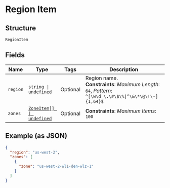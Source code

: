 
# Region Item

## Structure

`RegionItem`

## Fields

| Name | Type | Tags | Description |
|  --- | --- | --- | --- |
| `region` | `string \| undefined` | Optional | Region name.<br>**Constraints**: *Maximum Length*: `64`, *Pattern*: `^[\w\d_\.\#\$\%\|^\&\*\@\!\-]{1,64}$` |
| `zones` | [`ZoneItem[] \| undefined`](../../doc/models/zone-item.md) | Optional | **Constraints**: *Maximum Items*: `100` |

## Example (as JSON)

```json
{
  "region": "us-west-2",
  "zones": [
    {
      "zone": "us-west-2-wl1-den-wlz-1"
    }
  ]
}
```

